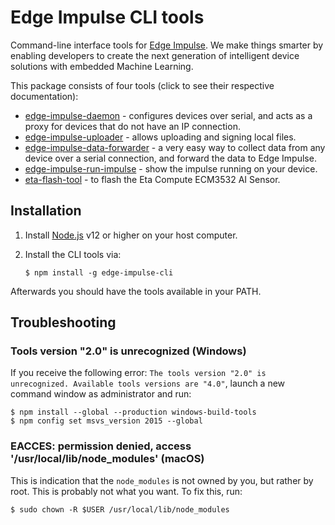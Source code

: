 # Edge Impulse CLI tools

Command-line interface tools for [Edge Impulse](https://www.edgeimpulse.com). We make things smarter by enabling developers to create the next generation of intelligent device solutions with embedded Machine Learning.

This package consists of four tools (click to see their respective documentation):

* [edge-impulse-daemon](https://docs.edgeimpulse.com/docs/cli-daemon) - configures devices over serial, and acts as a proxy for devices that do not have an IP connection.
* [edge-impulse-uploader](https://docs.edgeimpulse.com/docs/cli-uploader) - allows uploading and signing local files.
* [edge-impulse-data-forwarder](https://docs.edgeimpulse.com/docs/cli-data-forwarder) - a very easy way to collect data from any device over a serial connection, and forward the data to Edge Impulse.
* [edge-impulse-run-impulse](https://docs.edgeimpulse.com/docs/cli-run-impulse) - show the impulse running on your device.
* [eta-flash-tool](https://docs.edgeimpulse.com/docs/cli-eta-flash-tool) - to flash the Eta Compute ECM3532 AI Sensor.

## Installation

1. Install [Node.js](https://nodejs.org/en/) v12 or higher on your host computer.
2. Install the CLI tools via:

    ```
    $ npm install -g edge-impulse-cli
    ```

Afterwards you should have the tools available in your PATH.

## Troubleshooting

### Tools version "2.0" is unrecognized (Windows)

If you receive the following error: `The tools version "2.0" is unrecognized. Available tools versions are "4.0"`, launch a new command window as administrator and run:

```
$ npm install --global --production windows-build-tools
$ npm config set msvs_version 2015 --global
```

### EACCES: permission denied, access '/usr/local/lib/node_modules' (macOS)

This is indication that the `node_modules` is not owned by you, but rather by root. This is probably not what you want. To fix this, run:

```
$ sudo chown -R $USER /usr/local/lib/node_modules
```
